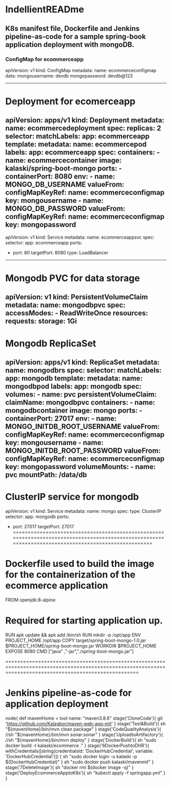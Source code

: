 # IndellientREADme
## K8s manifest file, Dockerfile and Jenkins pipeline-as-code for a sample spring-book application deployment with mongoDB.
### ConfigMap for ecommerceapp

apiVersion: v1
kind: ConfigMap
metadata:
  name: ecommerceconfigmap
data:
  mongousername: devdb
  mongopassword: devdb@123

---
# Deployment for ecomerceapp
apiVersion: apps/v1
kind: Deployment
metadata:
  name: ecommercedeployment
spec:
  replicas: 2
  selector:
    matchLabels:
      app: ecommerceapp
  template:
    metadata:
      name: ecommercepod
      labels:
        app: ecommerceapp
    spec:
      containers:
      - name: ecommercecontainer
        image: kalaski/spring-boot-mongo
        ports:
        - containerPort: 8080
        env:
        - name: MONGO_DB_USERNAME
          valueFrom:
            configMapKeyRef:
              name: ecommerceconfigmap
              key: mongousername
        - name: MONGO_DB_PASSWORD
          valueFrom:
            configMapKeyRef:
              name: ecommerceconfigmap
              key: mongopassword
---
apiVersion: v1
kind: Service
metadata:
  name: ecommerceappsvc
spec:
  selector:
    app: ecommerceapp
  ports:
  - port: 80
    targetPort: 8080
  type: LoadBalancer
---
# Mongodb PVC for data storage
apiVersion: v1
kind: PersistentVolumeClaim
metadata:
  name: mongodbpvc
spec:
  accessModes:
    - ReadWriteOnce
  resources:
    requests:
      storage: 1Gi
---
# Mongodb ReplicaSet
apiVersion: apps/v1
kind: ReplicaSet
metadata:
  name: mongodbrs
spec:
  selector:
    matchLabels:
      app: mongodb
  template:
     metadata:
       name: mongodbpod
       labels:
         app: mongodb
     spec:
       volumes:
       - name: pvc
         persistentVolumeClaim:
           claimName: mongodbpvc
       containers:
       - name: mongodbcontainer
         image: mongo
         ports:
         - containerPort: 27017
         env:
         - name: MONGO_INITDB_ROOT_USERNAME
           valueFrom:
             configMapKeyRef:
               name: ecommerceconfigmap
               key: mongousername
         - name: MONGO_INITDB_ROOT_PASSWORD
           valueFrom:
             configMapKeyRef:
               name: ecommerceconfigmap
               key: mongopassword
         volumeMounts:
         - name: pvc
           mountPath: /data/db
---
# ClusterIP service for mongodb
apiVersion: v1
kind: Service
metadata:
  name: mongo
spec:
  type: ClusterIP
  selector:
    app: mongodb
  ports:
  - port: 27017
    targetPort: 27017
=====================================================================================================================================================
# Dockerfile used to build the image for the containerization of the ecommerce application
FROM openjdk:8-alpine
# Required for starting application up.
RUN apk update && apk add /bin/sh
RUN mkdir -p /opt/app
ENV PROJECT_HOME /opt/app
COPY target/spring-boot-mongo-1.0.jar $PROJECT_HOME/spring-boot-mongo.jar
WORKDIR $PROJECT_HOME
EXPOSE 8080
CMD ["java" ,"-jar","./spring-boot-mongo.jar"]

=========================================================================================================================================================
# Jenkins pipeline-as-code for application deployment
node{
	def mavenHome = tool name: "maven3.8.6"
	stage('CloneCode'){
	git 'https://github.com/Kalagbor/maven-web-app-mit'
	}
	stage('Test&Build'){
	sh "${mavenHome}/bin/mvn clean package"
	}
	stage('CodeQualityAnalysis'){
	//sh "${mavenHome}/bin/mvn sonar:sonar"
	}
	stage('UploadtoArtifactory'){
	//sh "${mavenHome}/bin/mvn deploy"
	}
	stage('DockerBuild'){
	sh "sudo docker build -t kalaski/ecommerce ." 
	}
	stage('6DockerPushtoDHR'){
	withCredentials([string(credentialsId: 'DockerHubCredential', variable: 'DockerHubCredential')]) {
    sh "sudo docker login -u kalaski -p ${DockerHubCredential}"  }
    sh "sudo docker push kalaski/mavenmit"
	}
	stage('7DeleteImage'){
    sh "docker rmi $(docker image -q)"
	}
	stage('DeployEcommerceApptoK8s'){
    sh "kubectl apply -f springapp.yml"
	}
}

